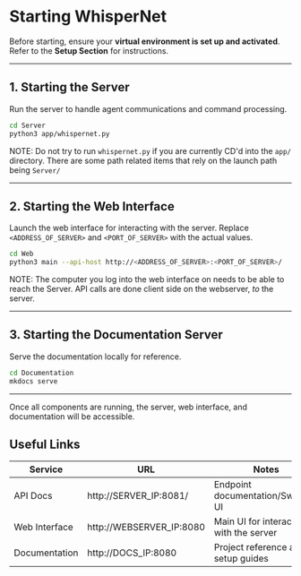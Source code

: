 # **Starting WhisperNet**  

Before starting, ensure your **virtual environment is set up and activated**. Refer to the **Setup Section** for instructions.  

---

## **1. Starting the Server**  

Run the server to handle agent communications and command processing.  

```bash
cd Server
python3 app/whispernet.py
```

NOTE: Do not try to run `whispernet.py` if you are currently CD'd into the `app/` directory. There are some path related items that rely on the launch path being `Server/`

---

## **2. Starting the Web Interface**  

Launch the web interface for interacting with the server. Replace `<ADDRESS_OF_SERVER>` and `<PORT_OF_SERVER>` with the actual values.  

```bash
cd Web
python3 main --api-host http://<ADDRESS_OF_SERVER>:<PORT_OF_SERVER>/
```

NOTE: The computer you log into the web interface on needs to be able to reach the Server. API calls are done client side on the webserver, *to* the server.

---

## **3. Starting the Documentation Server**  

Serve the documentation locally for reference.  

```bash
cd Documentation
mkdocs serve
```

---

Once all components are running, the server, web interface, and documentation will be accessible.

## Useful Links

| Service         | URL                         | Notes                        |
|----------------|------------------------------|------------------------------|
| API Docs       | http://SERVER_IP:8081/       | Endpoint documentation/Swagger UI      |
| Web Interface  | http://WEBSERVER_IP:8080     | Main UI for interacting with the server |
| Documentation  | http://DOCS_IP:8080          | Project reference and setup guides |
